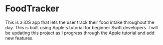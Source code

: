 # FoodTracker
This is a iOS app that lets the user track their food intake throughout the day. This is built using Apple's tutorial for beginner Swift developers. I will be updating this project as I progress through the Apple tutorial and add new features. 
